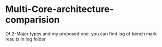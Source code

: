 # Multi-Core-architecture-comparision

Of 2-Major types and my proposed one.
you can find log of bench mark results in log folder
